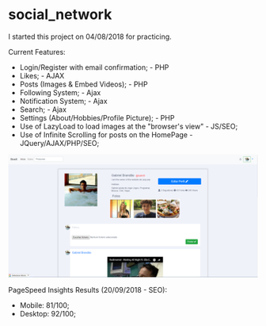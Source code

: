# social_network
I started this project on 04/08/2018 for practicing. 

Current Features:
  - Login/Register with email confirmation; - PHP
  - Likes; - AJAX
  - Posts (Images & Embed Videos); - PHP
  - Following System; - Ajax
  - Notification System; - Ajax
  - Search; - Ajax
  - Settings (About/Hobbies/Profile Picture); - PHP
  - Use of LazyLoad to load images at the "browser's view" - JS/SEO;
  - Use of Infinite Scrolling for posts on the HomePage - JQuery/AJAX/PHP/SEO;



![alt text](https://github.com/bakill3/social_network/blob/master/social.png)


PageSpeed Insights Results (20/09/2018 - SEO):
  - Mobile: 81/100;
  - Desktop: 92/100;
